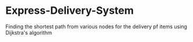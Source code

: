 # Express-Delivery-System
Finding the shortest path from various nodes for the delivery pf items using Dijkstra's algorithm
